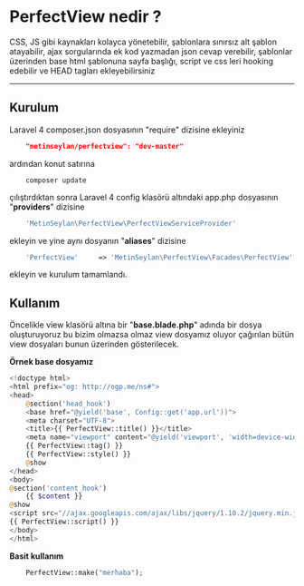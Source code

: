 PerfectView nedir ?
=====================


CSS, JS gibi kaynakları kolayca yönetebilir, şablonlara sınırsız alt şablon atayabilir, ajax sorgularında ek kod yazmadan json cevap verebilir, şablonlar üzerinden base html şablonuna sayfa başlığı, script ve css leri hooking edebilir ve HEAD tagları ekleyebilirsiniz

----------


Kurulum
---------
Laravel 4 composer.json dosyasının "require" dizisine ekleyiniz
```json
    "metinseylan/perfectview": "dev-master"
```
ardından konut satırına
```composer
    composer update
```
çılıştırdıktan sonra Laravel 4 config klasörü altındaki app.php dosyasının "**providers**" dizisine
```php
    'MetinSeylan\PerfectView\PerfectViewServiceProvider'
```
ekleyin ve yine aynı dosyanın "**aliases**" dizisine
```php
    'PerfectView'     => 'MetinSeylan\PerfectView\Facades\PerfectView'
```
ekleyin ve kurulum tamamlandı.


Kullanım
---------

Öncelikle view klasörü altına bir "**base.blade.php**" adında bir dosya oluşturuyoruz bu bizim olmazsa olmaz view dosyamız oluyor çağırılan bütün view dosyaları bunun üzerinden gösterilecek.

**Örnek base dosyamız**

```php
<!doctype html>
<html prefix="og: http://ogp.me/ns#">
<head>
    @section('head_hook')
    <base href="@yield('base', Config::get('app.url'))">
    <meta charset="UTF-8">
    <title>{{ PerfectView::title() }}</title>
    <meta name="viewport" content="@yield('viewport', 'width=device-width, initial-scale=1')">
    {{ PerfectView::tag() }}
    {{ PerfectView::style() }}
    @show
</head>
<body>
@section('content_hook')
    {{ $content }}
@show
<script src="//ajax.googleapis.com/ajax/libs/jquery/1.10.2/jquery.min.js"></script>
{{ PerfectView::script() }} 
</body>
</html>
```

**Basit kullanım**

```php
    PerfectView::make("merhaba");
```